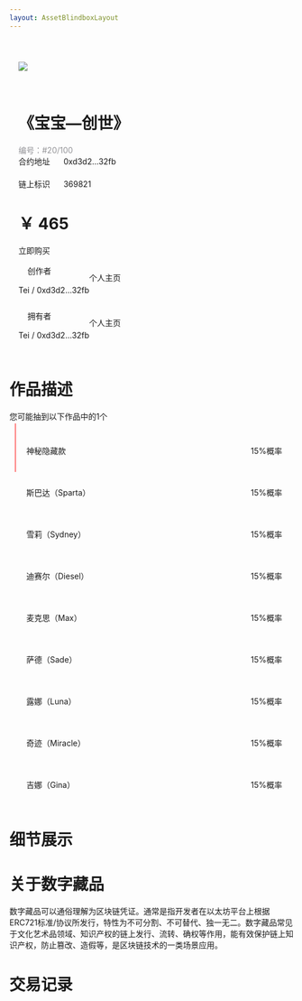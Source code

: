 ```yaml
---
layout: AssetBlindboxLayout
---
```


#  

<box>
    <div class="contenedor">
      <vs-row vs-justify="center">
        <vs-col type="flex" vs-justify="center" vs-align="center" vs-w="7">
          <div style="padding:1rem;">
            <vs-card actionable class="cardx">
              <div slot="media" class="recommand-card-detail">
                <img src="https://www.ibox.art/file/oss/test/image/nft-goods/effc35994dbc4f8299405365b25b431d.jpg?style=st6">
              </div>
              <div slot="footer">
                <vs-image :key="index" src="https://lh3.googleusercontent.com/TEeKmRWmpbRji0ggVPKMpqJ7KCM7JZOKTZbufAOfYPftLKACvDlQMVCTHNIYNbEmyZRb8MZlJfZC3iX4C7BCpQ1r5Hn5KhbVHnSXNw=w600"/>
                <vs-image :key="index" src="https://lh3.googleusercontent.com/cyCQxR5qPYoSGQDOfL6doM9xLfcfd_WdagdUqCt3l2MR9ykSQKkloe94bylsAyQjTVOh1Ioq-DSsVSl3HFjodpKT0AeAnOvqpTEf=w600"/>
                <vs-image :key="index" src="https://lh3.googleusercontent.com/-X7UwRxkeK5QxpEYW4Tu4tAC4VhlZPuWuTjNDa2BRYY7qODNXgyu9XSf0txA_5-2-N7QEOmMESF2GevNI-Df-UNzoYu-pMcRo2BpQA=w600"/>
                <vs-image :key="index" src="https://lh3.googleusercontent.com/R6xDsRmyOuwXf-t0l7o810JyMum2Akp_q1Bxgy8S2BZcBzRLzfSlMMCdLdn3VG1WxZy8r2ivvBULiYLZHUM6cZ72S3gV42Vn1Axu=w600"/>
              </div>
            </vs-card>
          </div>
        </vs-col>
        <vs-col type="flex" vs-justify="center" vs-align="center" vs-w="5">
          <div style="padding:1rem;">
            <h1>《宝宝—创世》</h1>
            <div style="color:rgba(44,44,52,.5)">编号：#20/100</div>
            <vs-row vs-justify="center" class="recommand-desc-card">
              <vs-col type="flex" vs-justify="center" vs-align="center" vs-w="12">
                <vs-card style="padding-top:20px;padding-bottom:10px;">
                  <div>
                    合约地址
                    <span style="padding-left:20px;"><a>0xd3d2...32fb</a></span>
                  </div>
                  <div style="padding-top:20px;">
                    链上标识
                    <span style="padding-left:20px;"><a>369821</a></span>
                  </div>
                </vs-card>
              </vs-col>
            </vs-row>
            <div class="recommand-desc-bottom">
              <div>
              <h1>￥ 465</h1>
              </div>
              <vs-button class="recommand-desc-button"  color="danger" type="gradient" style="width:100%;height:3rem;position:relative;bottom:0px;" to="/asset/">立即购买</vs-button>
            </div>
            <vs-divider/>
                <vs-card style="padding-top:10px;padding-bottom:5px;">
                  <div style="display:block;height: 80px;">
                    <div>
                      <vs-avatar size="70px" src="https://avatars2.githubusercontent.com/u/31676496?s=460&v=4" style="float:left;"/>
                      <div style="padding:1rem;">
                        创作者
                      </div>
                      <a style="padding-top:1rem;">Tei / <span><a>0xd3d2...32fb</a></span></a>
                      <a style="float:right;padding-right:20px;margin-top:-1.5rem;">个人主页</a>
                    </div>
                  </div>
                  <div style="display:block;height: 80px;">
                    <div>
                      <vs-avatar size="70px" src="https://avatars2.githubusercontent.com/u/31676496?s=460&v=4" style="float:left;"/>
                      <div style="padding:1rem;">
                        拥有者
                      </div>
                      <a style="padding-top:1rem;">Tei / <span><a>0xd3d2...32fb</a></span></a>
                      <a style="float:right;padding-right:20px;margin-top:-1.5rem;">个人主页</a>
                    </div>
                  </div>
                </vs-card>
          </div>
        </vs-col>
      </vs-row>
    </div>
    <div class="contenedor">
      <vs-row vs-justify="center">
        <vs-col type="flex" vs-justify="center" vs-align="center" vs-w="12">
        </vs-col>
      </vs-row>
    </div>
</box>

#  作品描述

<box header>

  <p></p>
  <p>您可能抽到以下作品中的1个</p>

</box>
<box>
  <vs-row vs-justify="flex-start" class="recommand-desc-card-blind-box">
    <vs-col type="flex" vs-justify="center" vs-align="center" vs-w="4">
      <div style="padding:10px;">
        <vs-card style="padding-top:20px;padding-bottom:10px;border:1px solid #f00">
          <div>
            <span style="padding-left:20px;font-size:14px;">神秘隐藏款</span>
            <a style="float:right;padding-right:10px;">15%概率</a>
          </div>
        </vs-card>
      </div>
    </vs-col>
    <vs-col type="flex" vs-justify="center" vs-align="center" vs-w="4">
      <div style="padding:10px;">
        <vs-card style="padding-top:20px;padding-bottom:10px;border:1px solid #2c00">
          <div>
            <span style="padding-left:20px;">斯巴达（Sparta）</span>
            <a style="float:right;padding-right:10px;">15%概率</a>
          </div>
        </vs-card>
      </div>
    </vs-col>
    <vs-col type="flex" vs-justify="center" vs-align="center" vs-w="4">
      <div style="padding:10px;">
        <vs-card style="padding-top:20px;padding-bottom:10px;border:1px solid #2c00">
          <div>
            <span style="padding-left:20px;">雪莉（Sydney）</span>
            <a style="float:right;padding-right:10px;">15%概率</a>
          </div>
        </vs-card>
      </div>
    </vs-col>
    <vs-col type="flex" vs-justify="center" vs-align="center" vs-w="4">
      <div style="padding:10px;">
        <vs-card style="padding-top:20px;padding-bottom:10px;border:1px solid #2c00">
          <div>
            <span style="padding-left:20px;">迪赛尔（Diesel）</span>
            <a style="float:right;padding-right:10px;">15%概率</a>
          </div>
        </vs-card>
      </div>
    </vs-col>
    <vs-col type="flex" vs-justify="center" vs-align="center" vs-w="4">
      <div style="padding:10px;">
        <vs-card style="padding-top:20px;padding-bottom:10px;border:1px solid #2c00">
          <div>
            <span style="padding-left:20px;">麦克思（Max）</span>
            <a style="float:right;padding-right:10px;">15%概率</a>
          </div>
        </vs-card>
      </div>
    </vs-col>
    <vs-col type="flex" vs-justify="center" vs-align="center" vs-w="4">
      <div style="padding:10px;">
        <vs-card style="padding-top:20px;padding-bottom:10px;border:1px solid #2c00">
          <div>
            <span style="padding-left:20px;">萨德（Sade）</span>
            <a style="float:right;padding-right:10px;">15%概率</a>
          </div>
        </vs-card>
      </div>
    </vs-col>
    <vs-col type="flex" vs-justify="center" vs-align="center" vs-w="4">
      <div style="padding:10px;">
        <vs-card style="padding-top:20px;padding-bottom:10px;border:1px solid #2c00">
          <div>
            <span style="padding-left:20px;">露娜（Luna）</span>
            <a style="float:right;padding-right:10px;">15%概率</a>
          </div>
        </vs-card>
      </div>
    </vs-col>
    <vs-col type="flex" vs-justify="center" vs-align="center" vs-w="4">
      <div style="padding:10px;">
        <vs-card style="padding-top:20px;padding-bottom:10px;border:1px solid #2c00">
          <div>
            <span style="padding-left:20px;">奇迹（Miracle）</span>
            <a style="float:right;padding-right:10px;">15%概率</a>
          </div>
        </vs-card>
      </div>
    </vs-col>
    <vs-col type="flex" vs-justify="center" vs-align="center" vs-w="4">
      <div style="padding:10px;">
        <vs-card style="padding-top:20px;padding-bottom:10px;border:1px solid #2c00">
          <div>
            <span style="padding-left:20px;">吉娜（Gina）</span>
            <a style="float:right;padding-right:10px;">15%概率</a>
          </div>
        </vs-card>
      </div>
    </vs-col>
  </vs-row>

</box>

#  细节展示

<box>
  <vs-image :key="index" src="https://lh3.googleusercontent.com/TEeKmRWmpbRji0ggVPKMpqJ7KCM7JZOKTZbufAOfYPftLKACvDlQMVCTHNIYNbEmyZRb8MZlJfZC3iX4C7BCpQ1r5Hn5KhbVHnSXNw=w600"/>
  <vs-image :key="index" src="https://lh3.googleusercontent.com/cyCQxR5qPYoSGQDOfL6doM9xLfcfd_WdagdUqCt3l2MR9ykSQKkloe94bylsAyQjTVOh1Ioq-DSsVSl3HFjodpKT0AeAnOvqpTEf=w600"/>
  <vs-image :key="index" src="https://lh3.googleusercontent.com/-X7UwRxkeK5QxpEYW4Tu4tAC4VhlZPuWuTjNDa2BRYY7qODNXgyu9XSf0txA_5-2-N7QEOmMESF2GevNI-Df-UNzoYu-pMcRo2BpQA=w600"/>
  <vs-image :key="index" src="https://lh3.googleusercontent.com/R6xDsRmyOuwXf-t0l7o810JyMum2Akp_q1Bxgy8S2BZcBzRLzfSlMMCdLdn3VG1WxZy8r2ivvBULiYLZHUM6cZ72S3gV42Vn1Axu=w600"/>
  <vs-image :key="index" src="https://lh3.googleusercontent.com/-X7UwRxkeK5QxpEYW4Tu4tAC4VhlZPuWuTjNDa2BRYY7qODNXgyu9XSf0txA_5-2-N7QEOmMESF2GevNI-Df-UNzoYu-pMcRo2BpQA=w600"/>
  <vs-image :key="index" src="https://lh3.googleusercontent.com/R6xDsRmyOuwXf-t0l7o810JyMum2Akp_q1Bxgy8S2BZcBzRLzfSlMMCdLdn3VG1WxZy8r2ivvBULiYLZHUM6cZ72S3gV42Vn1Axu=w600"/>

</box>

#  关于数字藏品

<box header>

  <p></p>
  <p>数字藏品可以通俗理解为区块链凭证。通常是指开发者在以太坊平台上根据ERC721标准/协议所发行，特性为不可分割、不可替代、独一无二。数字藏品常见于文化艺术品领域、知识产权的链上发行、流转、确权等作用，能有效保护链上知识产权，防止篡改、造假等，是区块链技术的一类场景应用。</p>

</box>

#  交易记录

<box style="height:400px">


</box>